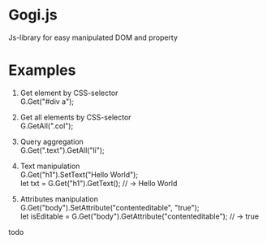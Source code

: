 # Gogi.js  
Js-library for easy manipulated DOM and property

# Examples  
1) Get element by CSS-selector  
G.Get("#div a");  

2) Get all elements by CSS-selector    
G.GetAll(".col");  

3) Query aggregation  
G.Get(".text").GetAll("li");  

4) Text manipulation  
G.Get("h1").SetText("Hello World");  
let txt = G.Get("h1").GetText(); // -> Hello World  

5) Attributes manipulation  
G.Get("body").SetAttribute("contenteditable", "true");  
let isEditable = G.Get("body").GetAttribute("contenteditable"); // -> true  

todo  
